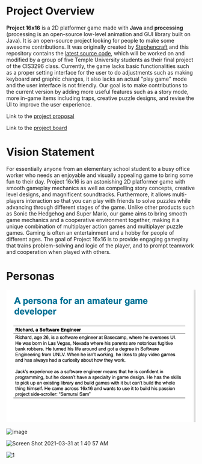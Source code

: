 # Project Overview

**Project 16x16** is a 2D platformer game made with **Java** and **processing** (processing is an open-source low-level animation and GUI library built on Java). It is an open-source project looking for people to make some awesome contributions. It was originally created by [Stephencraft](https://github.com/Stephcraft) and this repository contains the [latest source code](https://github.com/Stephcraft/Project-16x16), which will be worked on and modified by a group of five Temple University students as their final project of the CIS3296 class. Currently, the game lacks basic functionalities such as a proper setting interface for the user to do adjustments such as making keyboard and graphic changes, it also lacks an actual "play game" mode and the user interface is not friendly. Our goal is to make contributions to the current version by adding more useful features such as a story mode, more in-game items including traps, creative puzzle designs, and revise the UI to improve the user experience.

Link to the [project proposal](https://github.com/WayneJWZLemon/CIS3296ProjectProposal/blob/main/README.md)

Link to the [project board](https://github.com/CIS-SoftwareDesign-S21/pro-04-project-16x16/projects/1)

# Vision Statement

For essentially anyone from an elementary school student to a busy office worker who needs an enjoyable and visually appealing game to bring some fun to their day. Project 16x16 is an astonishing 2D platformer game with smooth gameplay mechanics as well as compelling story concepts, creative level designs, and magnificent soundtracks. Furthermore, it allows multi-players interaction so that you can play with friends to solve puzzles while advancing through different stages of the game. Unlike other products such as Sonic the Hedgehog and Super Mario, our game aims to bring smooth game mechanics and a cooperative environment together, making it a unique combination of multiplayer action games and multiplayer puzzle games. Gaming is often an entertainment and a hobby for people of different ages. The goal of Project 16x16 is to provide engaging gameplay that trains problem-solving and logic of the player, and to prompt teamwork and cooperation when played with others.

# Personas
![richard](/Richard.png)

![image](https://user-images.githubusercontent.com/46765760/113074674-80b06600-9199-11eb-9c5e-f256805013f1.png)

![Screen Shot 2021-03-31 at 1 40 57 AM](https://user-images.githubusercontent.com/60633000/113095851-3a233180-91c2-11eb-9dce-67e4999b5d38.png)

![1](https://user-images.githubusercontent.com/60365593/113186510-c87ccf00-9225-11eb-8b34-2e3bdcf5d87d.png)


